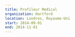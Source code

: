 ```yaml
---
title: Profileur Medical
organization: Hartford
location: Londres, Royaume-Uni
start: 2014-09-01
end: 2014-11-01
---
```

